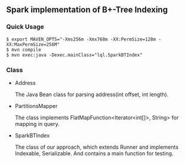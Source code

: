 ## Spark implementation of B+-Tree Indexing

### Quick Usage
```
$ export MAVEN_OPTS="-Xms256m -Xmx768m -XX:PermSize=128m -XX:MaxPermSize=256M"
$ mvn compile
$ mvn exec:java -Dexec.mainClass="lql.SparkBTIndex"
```

### Class

- Address
    
    The Java Bean class for parsing address(int offset, int length).
- PartitionsMapper
    
    The class implements FlatMapFunction<Iterator<int[]>, String> for mapping in query.
- SparkBTIndex

    The class of our approach, which extends Runner and implements Indexable, Serializable.
    And contains a main function for testing.
